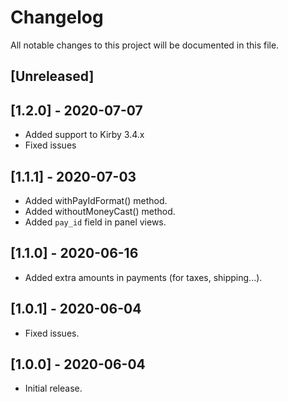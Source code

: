 # Changelog
All notable changes to this project will be documented in this file.

## [Unreleased]

## [1.2.0] - 2020-07-07
- Added support to Kirby 3.4.x
- Fixed issues

## [1.1.1] - 2020-07-03
- Added withPayIdFormat() method.
- Added withoutMoneyCast() method.
- Added `pay_id` field in panel views.

## [1.1.0] - 2020-06-16
- Added extra amounts in payments (for taxes, shipping...).

## [1.0.1] - 2020-06-04
- Fixed issues.

## [1.0.0] - 2020-06-04
- Initial release.